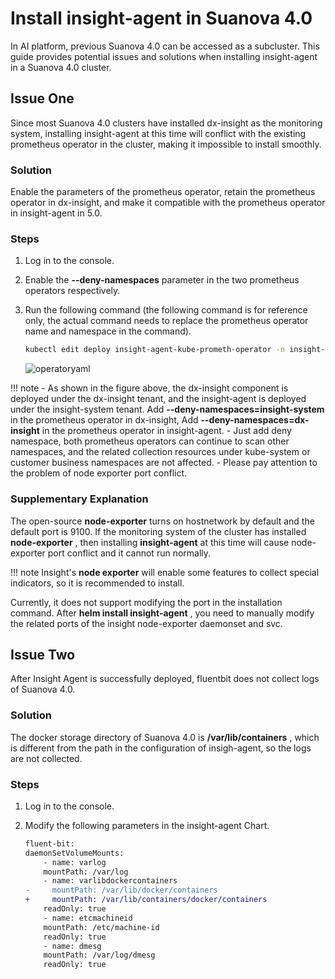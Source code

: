 # Install insight-agent in Suanova 4.0

In AI platform, previous Suanova 4.0 can be accessed as a subcluster. This guide provides potential issues and solutions when installing insight-agent in a Suanova 4.0 cluster.

## Issue One

Since most Suanova 4.0 clusters have installed dx-insight as the monitoring system, installing insight-agent at this time will conflict with the existing prometheus operator in the cluster, making it impossible to install smoothly.

### Solution

Enable the parameters of the prometheus operator, retain the prometheus operator in dx-insight, and make it compatible with the prometheus operator in insight-agent in 5.0.

### Steps

1. Log in to the console.
2. Enable the __--deny-namespaces__ parameter in the two prometheus operators respectively.
3. Run the following command (the following command is for reference only, the actual command needs to replace the prometheus operator name and namespace in the command).

    ```bash
    kubectl edit deploy insight-agent-kube-prometh-operator -n insight-system
    ```

    ![operatoryaml](https://docs.daocloud.io/daocloud-docs-images/docs/insight/images/promerator.png)

!!! note
    - As shown in the figure above, the dx-insight component is deployed under the dx-insight tenant, and the insight-agent is deployed under the insight-system tenant.
      Add __--deny-namespaces=insight-system__ in the prometheus operator in dx-insight,
      Add __--deny-namespaces=dx-insight__ in the prometheus operator in insight-agent.
    - Just add deny namespace, both prometheus operators can continue to scan other namespaces, and the related collection resources under kube-system or customer business namespaces are not affected.
    - Please pay attention to the problem of node exporter port conflict.

### Supplementary Explanation

The open-source __node-exporter__ turns on hostnetwork by default and the default port is 9100.
If the monitoring system of the cluster has installed __node-exporter__ , then installing __insight-agent__ at this time will cause node-exporter port conflict and it cannot run normally.

!!! note
    Insight's __node exporter__ will enable some features to collect special indicators, so it is recommended to install.

Currently, it does not support modifying the port in the installation command. After __helm install insight-agent__ , you need to manually modify the related ports of the insight node-exporter daemonset and svc.

## Issue Two

After Insight Agent is successfully deployed, fluentbit does not collect logs of Suanova 4.0.

### Solution

The docker storage directory of Suanova 4.0 is __/var/lib/containers__ , which is different from the path in the configuration of insigh-agent, so the logs are not collected.

### Steps

1. Log in to the console.
2. Modify the following parameters in the insight-agent Chart.

    ```diff
    fluent-bit:
    daemonSetVolumeMounts:
        - name: varlog
        mountPath: /var/log
        - name: varlibdockercontainers
    -     mountPath: /var/lib/docker/containers
    +     mountPath: /var/lib/containers/docker/containers
        readOnly: true
        - name: etcmachineid
        mountPath: /etc/machine-id
        readOnly: true
        - name: dmesg
        mountPath: /var/log/dmesg
        readOnly: true
    ```
